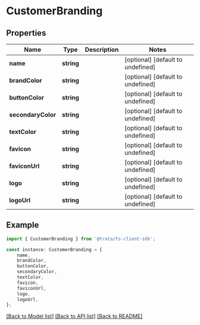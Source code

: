 # CustomerBranding


## Properties

Name | Type | Description | Notes
------------ | ------------- | ------------- | -------------
**name** | **string** |  | [optional] [default to undefined]
**brandColor** | **string** |  | [optional] [default to undefined]
**buttonColor** | **string** |  | [optional] [default to undefined]
**secondaryColor** | **string** |  | [optional] [default to undefined]
**textColor** | **string** |  | [optional] [default to undefined]
**favicon** | **string** |  | [optional] [default to undefined]
**faviconUrl** | **string** |  | [optional] [default to undefined]
**logo** | **string** |  | [optional] [default to undefined]
**logoUrl** | **string** |  | [optional] [default to undefined]

## Example

```typescript
import { CustomerBranding } from '@trata/ts-client-sdk';

const instance: CustomerBranding = {
    name,
    brandColor,
    buttonColor,
    secondaryColor,
    textColor,
    favicon,
    faviconUrl,
    logo,
    logoUrl,
};
```

[[Back to Model list]](../README.md#documentation-for-models) [[Back to API list]](../README.md#documentation-for-api-endpoints) [[Back to README]](../README.md)
